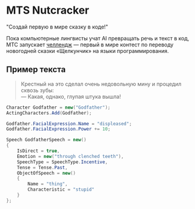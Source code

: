 # MTS Nutcracker

"Создай первую в мире сказку в коде!"

Пока компьютерные лингвисты учат AI превращать речь и текст в код, МТС запускает [челлендж](https://hr.mts.ru/word2code) — первый в мире контест по переводу новогодней сказки «Щелкунчик» на языки программирования. 

## Пример текста

> Крестный на это сделал очень недовольную мину и процедил сквозь зубы:  
— Какая, однако, глупая штука вышла!

```csharp
Character Godfather = new("Godfather");
ActingCharacters.Add(Godfather);

Godfather.FacialExpression.Name = "displeased";
Godfather.FacialExpression.Power += 10;

Speech GodfatherSpeech = new()
{
    IsDirect = true,
    Emotion = new("through clenched teeth"),
    SpeechType = SpeechType.Incentive,
    Tense = Tense.Past,
    ObjectOfSpeech = new()
    {
        Name = "thing",
        Characteristic = "stupid"
    }
};
```

